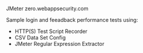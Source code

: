 
JMeter 
zero.webappsecurity.com

Sample login and feeadback performance tests using:

- HTTP(S) Test Script Recorder
- CSV Data Set Config
- JMeter Regular Expression Extractor